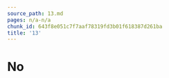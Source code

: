 ```yaml
---
source_path: 13.md
pages: n/a-n/a
chunk_id: 643f8e051c7f7aaf78319fd3b01f618387d261ba
title: '13'
---
```

# No
